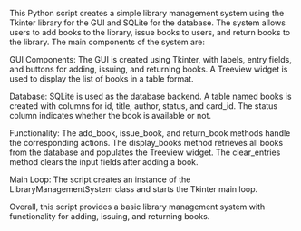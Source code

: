 
This Python script creates a simple library management system using the Tkinter library for the GUI and SQLite for the database. The system allows users to add books to the library, issue books to users, and return books to the library. The main components of the system are:

GUI Components: The GUI is created using Tkinter, with labels, entry fields, and buttons for adding, issuing, and returning books. A Treeview widget is used to display the list of books in a table format.

Database: SQLite is used as the database backend. A table named books is created with columns for id, title, author, status, and card_id. The status column indicates whether the book is available or not.

Functionality: The add_book, issue_book, and return_book methods handle the corresponding actions. The display_books method retrieves all books from the database and populates the Treeview widget. The clear_entries method clears the input fields after adding a book.

Main Loop: The script creates an instance of the LibraryManagementSystem class and starts the Tkinter main loop.

Overall, this script provides a basic library management system with functionality for adding, issuing, and returning books.
